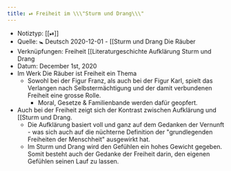 ```yaml
---
title: ⏯ Freiheit im \\\"Sturm und Drang\\\"
---
```


- Notiztyp: [[⏯]]
- Quelle: 🚼 Deutsch 2020-12-01 - [[Sturm und Drang Die Räuber
- Verknüpfungen: Freiheit [[Literaturgeschichte Aufklärung Sturm und Drang
- Datum: December 1st, 2020
- Im Werk Die Räuber ist Freiheit ein Thema
	- Sowohl bei der Figur Franz, als auch bei der Figur Karl, spielt das Verlangen nach Selbstermächtigung und der damit verbundenen Freiheit eine grosse Rolle.
		- Moral, Gesetze & Familienbande werden dafür geopfert.
- Auch bei der Freiheit zeigt sich der Kontrast zwischen Aufklärung und [[Sturm und Drang.
	- Die Aufklärung basiert voll und ganz auf dem Gedanken der Vernunft - was sich auch auf die nüchterne Definition der "grundlegenden Freiheiten der Menschheit" ausgewirkt hat.
	- Im Sturm und Drang wird den Gefühlen ein hohes Gewicht gegeben. Somit besteht auch der Gedanke der Freiheit darin, den eigenen Gefühlen seinen Lauf zu lassen.